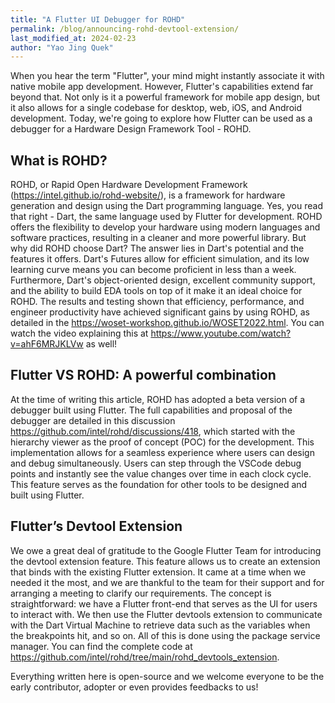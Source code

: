 ```yaml
---
title: "A Flutter UI Debugger for ROHD"
permalink: /blog/announcing-rohd-devtool-extension/
last_modified_at: 2024-02-23
author: "Yao Jing Quek"
---
```


When you hear the term "Flutter", your mind might instantly associate it with native mobile app development. However, Flutter's capabilities extend far beyond that. Not only is it a powerful framework for mobile app design, but it also allows for a single codebase for desktop, web, iOS, and Android development. Today, we're going to explore how Flutter can be used as a debugger for a Hardware Design Framework Tool - ROHD.

## What is ROHD?

ROHD, or Rapid Open Hardware Development Framework (<https://intel.github.io/rohd-website/>), is a framework for hardware generation and design using the Dart programming language. Yes, you read that right - Dart, the same language used by Flutter for development. ROHD offers the flexibility to develop your hardware using modern languages and software practices, resulting in a cleaner and more powerful library.
But why did ROHD choose Dart? The answer lies in Dart's potential and the features it offers. Dart's Futures allow for efficient simulation, and its low learning curve means you can become proficient in less than a week. Furthermore, Dart's object-oriented design, excellent community support, and the ability to build EDA tools on top of it make it an ideal choice for ROHD. The results and testing shown that efficiency, performance, and engineer productivity have achieved significant gains by using ROHD, as detailed in the <https://woset-workshop.github.io/WOSET2022.html>. You can watch the video explaining this at <https://www.youtube.com/watch?v=ahF6MRJKLVw> as well!

## Flutter VS ROHD: A powerful combination

At the time of writing this article, ROHD has adopted a beta version of a debugger built using Flutter. The full capabilities and proposal of the debugger are detailed in this discussion <https://github.com/intel/rohd/discussions/418>, which started with the hierarchy viewer as the proof of concept (POC) for the development.
This implementation allows for a seamless experience where users can design and debug simultaneously. Users can step through the VSCode debug points and instantly see the value changes over time in each clock cycle. This feature serves as the foundation for other tools to be designed and built using Flutter.

## Flutter’s Devtool Extension

We owe a great deal of gratitude to the Google Flutter Team for introducing the devtool extension feature. This feature allows us to create an extension that binds with the existing Flutter extension. It came at a time when we needed it the most, and we are thankful to the team for their support and for arranging a meeting to clarify our requirements.
The concept is straightforward: we have a Flutter front-end that serves as the UI for users to interact with. We then use the Flutter devtools extension to communicate with the Dart Virtual Machine to retrieve data such as the variables when the breakpoints hit, and so on. All of this is done using the package service manager. You can find the complete code at <https://github.com/intel/rohd/tree/main/rohd_devtools_extension>.

Everything written here is open-source and we welcome everyone to be the early contributor, adopter or even provides feedbacks to us!
